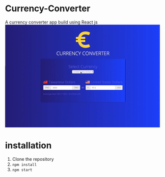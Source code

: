 # Currency-Converter
A currency converter app build using React js 
![](https://github.com/kemojal/Currency-Converter/blob/master/converter-shot.gif)

# installation

1. Clone the repository
2. `npm install`
3. `npm start`
